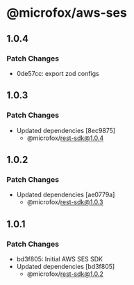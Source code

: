 # @microfox/aws-ses

## 1.0.4

### Patch Changes

- 0de57cc: export zod configs

## 1.0.3

### Patch Changes

- Updated dependencies [8ec9875]
  - @microfox/rest-sdk@1.0.4

## 1.0.2

### Patch Changes

- Updated dependencies [ae0779a]
  - @microfox/rest-sdk@1.0.3

## 1.0.1

### Patch Changes

- bd3f805: Initial AWS SES SDK
- Updated dependencies [bd3f805]
  - @microfox/rest-sdk@1.0.2
